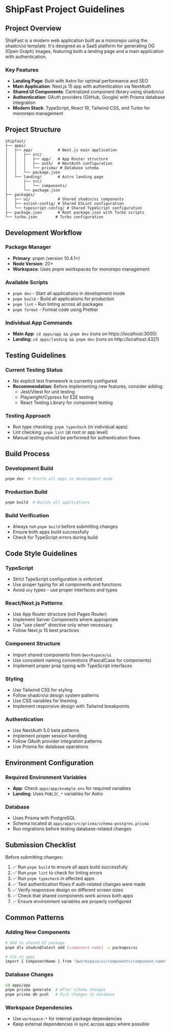 # ShipFast Project Guidelines

## Project Overview

ShipFast is a modern web application built as a monorepo using the shadcn/ui template. It's designed as a SaaS platform for generating OG (Open Graph) images, featuring both a landing page and a main application with authentication.

### Key Features
- **Landing Page**: Built with Astro for optimal performance and SEO
- **Main Application**: Next.js 15 app with authentication via NextAuth
- **Shared UI Components**: Centralized component library using shadcn/ui
- **Authentication**: OAuth providers (GitHub, Google) with Prisma database integration
- **Modern Stack**: TypeScript, React 19, Tailwind CSS, and Turbo for monorepo management

## Project Structure

```
shipfast/
├── apps/
│   ├── app/           # Next.js main application
│   │   ├── src/
│   │   │   ├── app/   # App Router structure
│   │   │   ├── auth/  # NextAuth configuration
│   │   │   └── prisma/ # Database schema
│   │   └── package.json
│   └── landing/       # Astro landing page
│       ├── src/
│       │   └── components/
│       └── package.json
├── packages/
│   ├── ui/            # Shared shadcn/ui components
│   ├── eslint-config/ # Shared ESLint configuration
│   └── typescript-config/ # Shared TypeScript configuration
├── package.json       # Root package.json with Turbo scripts
└── turbo.json        # Turbo configuration
```

## Development Workflow

### Package Manager
- **Primary**: pnpm (version 10.4.1+)
- **Node Version**: 20+
- **Workspace**: Uses pnpm workspaces for monorepo management

### Available Scripts
- `pnpm dev` - Start all applications in development mode
- `pnpm build` - Build all applications for production
- `pnpm lint` - Run linting across all packages
- `pnpm format` - Format code using Prettier

### Individual App Commands
- **Main App**: `cd apps/app && pnpm dev` (runs on https://localhost:3000)
- **Landing**: `cd apps/landing && pnpm dev` (runs on http://localhost:4321)

## Testing Guidelines

### Current Testing Status
- No explicit test framework is currently configured
- **Recommendation**: Before implementing new features, consider adding:
  - Jest/Vitest for unit testing
  - Playwright/Cypress for E2E testing
  - React Testing Library for component testing

### Testing Approach
- Run type checking: `pnpm typecheck` (in individual apps)
- Lint checking: `pnpm lint` (at root or app level)
- Manual testing should be performed for authentication flows

## Build Process

### Development Build
```bash
pnpm dev  # Starts all apps in development mode
```

### Production Build
```bash
pnpm build  # Builds all applications
```

### Build Verification
- Always run `pnpm build` before submitting changes
- Ensure both apps build successfully
- Check for TypeScript errors during build

## Code Style Guidelines

### TypeScript
- Strict TypeScript configuration is enforced
- Use proper typing for all components and functions
- Avoid `any` types - use proper interfaces and types

### React/Next.js Patterns
- Use App Router structure (not Pages Router)
- Implement Server Components where appropriate
- Use "use client" directive only when necessary
- Follow Next.js 15 best practices

### Component Structure
- Import shared components from `@workspace/ui`
- Use consistent naming conventions (PascalCase for components)
- Implement proper prop typing with TypeScript interfaces

### Styling
- Use Tailwind CSS for styling
- Follow shadcn/ui design system patterns
- Use CSS variables for theming
- Implement responsive design with Tailwind breakpoints

### Authentication
- Use NextAuth 5.0 beta patterns
- Implement proper session handling
- Follow OAuth provider integration patterns
- Use Prisma for database operations

## Environment Configuration

### Required Environment Variables
- **App**: Check `apps/app/example.env` for required variables
- **Landing**: Uses `PUBLIC_*` variables for Astro

### Database
- Uses Prisma with PostgreSQL
- Schema located at `apps/app/src/prisma/schema-postgres.prisma`
- Run migrations before testing database-related changes

## Submission Checklist

Before submitting changes:
1. ✅ Run `pnpm build` to ensure all apps build successfully
2. ✅ Run `pnpm lint` to check for linting errors
3. ✅ Run `pnpm typecheck` in affected apps
4. ✅ Test authentication flows if auth-related changes were made
5. ✅ Verify responsive design on different screen sizes
6. ✅ Check that shared components work across both apps
7. ✅ Ensure environment variables are properly configured

## Common Patterns

### Adding New Components
```bash
# Add to shared UI package
pnpm dlx shadcn@latest add [component-name] -c packages/ui

# Use in apps
import { ComponentName } from "@workspace/ui/components/component-name"
```

### Database Changes
```bash
cd apps/app
pnpm prisma generate  # After schema changes
pnpm prisma db push   # Push changes to database
```

### Workspace Dependencies
- Use `workspace:*` for internal package dependencies
- Keep external dependencies in sync across apps where possible
